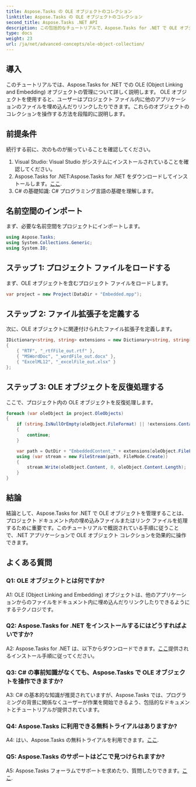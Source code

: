 ```yaml
---
title: Aspose.Tasks の OLE オブジェクトのコレクション
linktitle: Aspose.Tasks の OLE オブジェクトのコレクション
second_title: Aspose.Tasks .NET API
description: この包括的なチュートリアルで、Aspose.Tasks for .NET で OLE オブジェクトを管理する方法を学びましょう。プロジェクトドキュメント内の埋め込みファイルの処理を簡単にマスターできます。
type: docs
weight: 23
url: /ja/net/advanced-concepts/ole-object-collection/
---
```

## 導入

このチュートリアルでは、Aspose.Tasks for .NET での OLE (Object Linking and Embedding) オブジェクトの管理について詳しく説明します。 OLE オブジェクトを使用すると、ユーザーはプロジェクト ファイル内に他のアプリケーションのファイルを埋め込んだりリンクしたりできます。これらのオブジェクトのコレクションを操作する方法を段階的に説明します。

## 前提条件

続行する前に、次のものが揃っていることを確認してください。

1. Visual Studio: Visual Studio がシステムにインストールされていることを確認してください。
2.  Aspose.Tasks for .NET:Aspose.Tasks for .NET をダウンロードしてインストールします。[ここ](https://releases.aspose.com/tasks/net/).
3. C# の基礎知識: C# プログラミング言語の基礎を理解します。

## 名前空間のインポート

まず、必要な名前空間をプロジェクトにインポートします。

```csharp
using Aspose.Tasks;
using System.Collections.Generic;
using System.IO;


```

## ステップ 1: プロジェクト ファイルをロードする

まず、OLE オブジェクトを含むプロジェクト ファイルをロードします。

```csharp
var project = new Project(DataDir + "Embedded.mpp");
```

## ステップ 2: ファイル拡張子を定義する

次に、OLE オブジェクトに関連付けられたファイル拡張子を定義します。

```csharp
IDictionary<string, string> extensions = new Dictionary<string, string>
{
    { "RTF", "_rtfFile_out.rtf" },
    { "MSWordDoc", "_wordFile_out.docx" },
    { "ExcelML12", "_excelFile_out.xlsx" }
};
```

## ステップ 3: OLE オブジェクトを反復処理する

ここで、プロジェクト内の OLE オブジェクトを反復処理します。

```csharp
foreach (var oleObject in project.OleObjects)
{
    if (string.IsNullOrEmpty(oleObject.FileFormat) || !extensions.ContainsKey(oleObject.FileFormat))
    {
        continue;
    }

    var path = OutDir + "EmbeddedContent_" + extensions[oleObject.FileFormat];
    using (var stream = new FileStream(path, FileMode.Create))
    {
        stream.Write(oleObject.Content, 0, oleObject.Content.Length);
    }
}
```

## 結論

結論として、Aspose.Tasks for .NET で OLE オブジェクトを管理することは、プロジェクト ドキュメント内の埋め込みファイルまたはリンク ファイルを処理するために重要です。このチュートリアルで概説されている手順に従うことで、.NET アプリケーションで OLE オブジェクト コレクションを効果的に操作できます。

## よくある質問

### Q1: OLE オブジェクトとは何ですか?

A1: OLE (Object Linking and Embedding) オブジェクトは、他のアプリケーションからのファイルをドキュメント内に埋め込んだりリンクしたりできるようにするテクノロジです。

### Q2: Aspose.Tasks for .NET をインストールするにはどうすればよいですか?

 A2: Aspose.Tasks for .NET は、以下からダウンロードできます。[ここ](https://releases.aspose.com/tasks/net/)提供されるインストール手順に従ってください。

### Q3: C# の事前知識がなくても、Aspose.Tasks で OLE オブジェクトを操作できますか?

A3: C# の基本的な知識が推奨されていますが、Aspose.Tasks では、プログラミングの背景に関係なくユーザーが作業を開始できるよう、包括的なドキュメントとチュートリアルが提供されています。

### Q4: Aspose.Tasks に利用できる無料トライアルはありますか?

 A4: はい、Aspose.Tasks の無料トライアルを利用できます。[ここ](https://releases.aspose.com/).

### Q5: Aspose.Tasks のサポートはどこで見つけられますか?

 A5: Aspose.Tasks フォーラムでサポートを求めたり、質問したりできます。[ここ](https://forum.aspose.com/c/tasks/15).